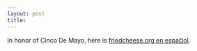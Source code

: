 ```yaml
---
layout: post
title: 
---
```


In honor of Cinco De Mayo, here is <a href="http://babel.altavista.com/tr?lin=en&#38;lout=es&#38;translate_me=yes">friedcheese.org en espa¤ol</a>.
